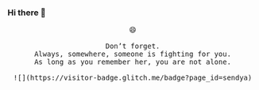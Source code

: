 ### Hi there 👋

<p align="center">
 😄
<br/>
<br/>
<samp>
 Don’t forget.<br>
Always, somewhere, someone is fighting for you.<br/>
As long as you remember her, you are not alone.<br/><br/>
 ![](https://visitor-badge.glitch.me/badge?page_id=sendya)
 </samp>
</p>

<!--
**sendya/sendya** is a ✨ _special_ ✨ repository because its `README.md` (this file) appears on your GitHub profile.

Here are some ideas to get you started:

- 🔭 I’m currently working on ...
- 🌱 I’m currently learning ...
- 👯 I’m looking to collaborate on ...
- 🤔 I’m looking for help with ...
- 💬 Ask me about ...
- 📫 How to reach me: ...
- 😄 Pronouns: ...
- ⚡ Fun fact: ...
-->
